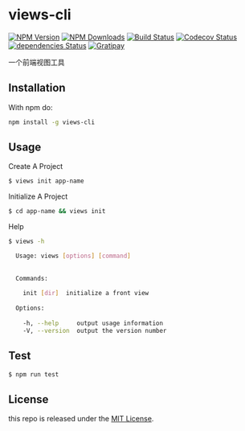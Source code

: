 # views-cli

[![NPM Version][npm-image]][npm-url]
[![NPM Downloads][downloads-image]][downloads-url]
[![Build Status][travis-image]][travis-url]
[![Codecov Status][codecov-image]][codecov-url]
[![dependencies Status][dependencies-image]][dependencies-url]
[![Gratipay][licensed-image]][licensed-url]

一个前端视图工具

## Installation
With npm do:
```bash
npm install -g views-cli
```

## Usage

Create A Project
```bash
$ views init app-name
```

Initialize A Project
```bash
$ cd app-name && views init
```

Help
```bash
$ views -h

  Usage: views [options] [command]                                                                                                
                                                                                                                                
                                                                                                                                
  Commands:                                                                                                                     
                                                                                                                                
    init [dir]  initialize a front view                                                                                         
                                                                                                                                
  Options:                                                                                                                      
                                                                                                                                
    -h, --help     output usage information                                                                                     
    -V, --version  output the version number
```

## Test

```bash
$ npm run test
```

## License

this repo is released under the [MIT
License](http://www.opensource.org/licenses/MIT).


[npm-image]: https://img.shields.io/npm/v/views-cli.svg
[npm-url]: https://www.npmjs.org/package/views-cli
[downloads-image]: https://img.shields.io/npm/dm/views-cli.svg
[downloads-url]: https://npmjs.org/package/views-cli
[travis-image]: https://travis-ci.org/kenode/views-cli.svg?branch=master
[travis-url]: https://travis-ci.org/kenode/views-cli
[codecov-image]: https://img.shields.io/codecov/c/github/kenode/views-cli/master.svg
[codecov-url]:   https://codecov.io/github/kenode/views-cli?branch=master
[dependencies-image]: https://david-dm.org/kenode/views-cli/status.svg
[dependencies-url]: https://david-dm.org/kenode/views-cli
[licensed-image]: https://img.shields.io/badge/license-MIT-blue.svg
[licensed-url]: ./LICENSE
